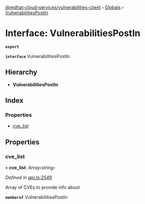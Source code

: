 [@redhat-cloud-services/vulnerabilities-client](../README.md) › [Globals](../globals.md) › [VulnerabilitiesPostIn](vulnerabilitiespostin.md)

# Interface: VulnerabilitiesPostIn

**`export`** 

**`interface`** VulnerabilitiesPostIn

## Hierarchy

* **VulnerabilitiesPostIn**

## Index

### Properties

* [cve_list](vulnerabilitiespostin.md#cve_list)

## Properties

###  cve_list

• **cve_list**: *Array‹string›*

*Defined in [api.ts:2549](https://github.com/RedHatInsights/javascript-clients.gi/blob/master/packages/vulnerabilities/api.ts#L2549)*

Array of CVEs to provide info about

**`memberof`** VulnerabilitiesPostIn

